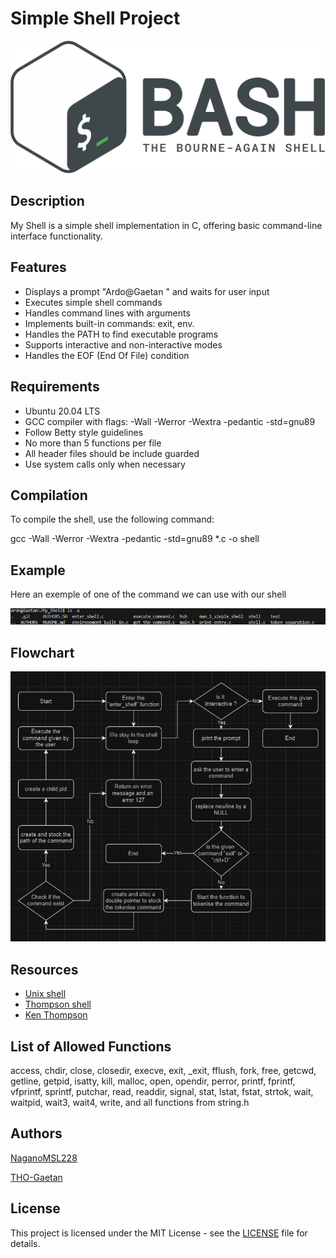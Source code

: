 # Simple Shell Project

![alt text](test/Gnu-bash-logo.svg.png)

## Description

My Shell is a simple shell implementation in C, offering basic command-line interface functionality.

## Features

- Displays a prompt "Ardo@Gaetan " and waits for user input
- Executes simple shell commands
- Handles command lines with arguments
- Implements built-in commands: exit, env.
- Handles the PATH to find executable programs
- Supports interactive and non-interactive modes
- Handles the EOF (End Of File) condition

## Requirements

- Ubuntu 20.04 LTS
- GCC compiler with flags: -Wall -Werror -Wextra -pedantic -std=gnu89
- Follow Betty style guidelines
- No more than 5 functions per file
- All header files should be include guarded
- Use system calls only when necessary

## Compilation

To compile the shell, use the following command:

gcc -Wall -Werror -Wextra -pedantic -std=gnu89 *.c -o shell

## Example

Here an exemple of one of the command we can use with our shell

![alt text](<test/commande ls -a.png>)
## Flowchart

![alt text](FlowChart.png)

## Resources

- [Unix shell](https://en.wikipedia.org/wiki/Unix_shell)
- [Thompson shell](https://en.wikipedia.org/wiki/Thompson_shell)
- [Ken Thompson](https://en.wikipedia.org/wiki/Ken_Thompson)

## List of Allowed Functions

access, chdir, close, closedir, execve, exit, _exit, fflush, fork, free, getcwd, getline, getpid, isatty, kill, malloc, open, opendir, perror, printf, fprintf, vfprintf, sprintf, putchar, read, readdir, signal, stat, lstat, fstat, strtok, wait, waitpid, wait3, wait4, write, and all functions from string.h

## Authors
[NaganoMSL228](https://github.com/NaganoMSL228)

[THO-Gaetan](https://github.com/THO-Gaetan)

## License

This project is licensed under the MIT License - see the [LICENSE](LICENSE) file for details.